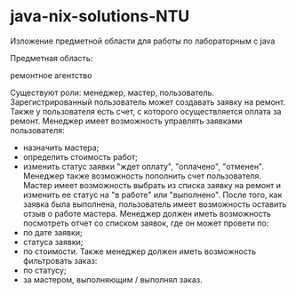 # java-nix-solutions-NTU
Изложение предметной области для работы по лабораторным с java

Предметная область:

ремонтное агентство

Существуют роли: менеджер, мастер, пользователь.
Зарегистрированный пользователь может создавать заявку на ремонт. Также у пользователя есть счет, с которого осуществляется оплата за ремонт.
Менеджер имеет возможность управлять заявками пользователя:
- назначить мастера;
- определить стоимость работ;
- изменить статус заявки "ждет оплату", "оплачено", "отменен".
Менеджер также возможность пополнить счет пользователя.
Мастер имеет возможность выбрать из списка заявку на ремонт и изменить ее статус на "в работе" или "выполнено". После того, как заявка была выполнена, пользователь имеет возможность оставить отзыв о работе мастера.
Менеджер должен иметь возможность посмотреть отчет со списком заявок, где он может провети по:
- по дате заявки;
- статуса заявки;
- по стоимости.
Также менеджер должен иметь возможность фильтровать заказ:
- по статусу;
- за мастером, выполняющим / выполнял заказ. 
